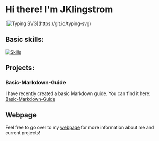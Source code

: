 # Hi there! I'm JKlingstrom

[![Typing SVG](https://readme-typing-svg.herokuapp.com?font=Space+Mono&pause=1000&color=F71D7A&width=435&lines=I'm+a+Digital+Forensics+Student;I'm+a+CTF+Player;I'm+Interested+In+All+Things+Tech!)](https://git.io/typing-svg)



## Basic skills:
[![Skills](https://skillicons.dev/icons?i=arduino,github,css,html,kali,linux,windows,obsidian,py,raspberrypi&perline=5)](https://skillicons.dev)

## Projects:

### Basic-Markdown-Guide
I have recently created a basic Markdown guide. You can find it here:<br> [Basic-Markdown-Guide](https://github.com/JKlingstrom/Basic-Markdown-Guide)

## Webpage
Feel free to go over to my [webpage](https://jklingstrom.github.io/) for more information about me and current projects!

